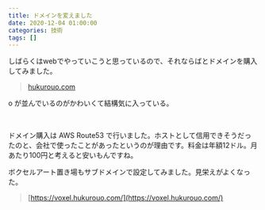 ```yaml
---
title: ドメインを変えました
date: 2020-12-04 01:00:00
categories: 技術
tags: []
---
```


しばらくはwebでやっていこうと思っているので、それならばとドメインを購入してみました。

> [hukurouo.com](https://hukurouo.com)

o が並んでいるのがかわいくて結構気に入っている。

<br>

ドメイン購入は AWS Route53 で行いました。ホストとして信用できそうだったのと、会社で使ったことがあったというのが理由です。料金は年額12ドル。月あたり100円と考えると安いもんですね。

ボクセルアート置き場もサブドメインで設定してみました。見栄えがよくなった。

> [https://voxel.hukurouo.com/](https://voxel.hukurouo.com/)

